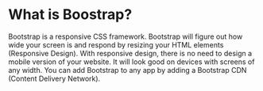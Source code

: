 # What is Boostrap?
Bootstrap is a responsive CSS framework. Bootstrap will figure out how wide your screen is and respond by resizing your HTML elements (Responsive Design). With responsive design, there is no need to design a mobile version of your website. It will look good on devices with screens of any width. You can add Bootstrap to any app by adding a Bootstrap CDN (Content Delivery Network). 

